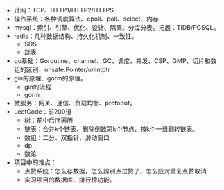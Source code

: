 - 计网：TCP、HTTP1/HTTP2/HTTPS
- 操作系统：各种调度算法、epoll、poll、select、内存
- mysql：索引、引擎、优化、设计、隔离、分库分表。拓展：TIDB/PGSQL。
- redis：几种数据结构、持久化机制、一致性。
  - SDS
  - 跳表
- go基础：Goroutine、channel、GC、调度、并发、CSP、GMP、切片和数组的区别、unsafe.Pointer/unintptr
- gin的原理、gorm的原理。
  - gin的流程
  - gorm
- 微服务：网关、通信、负载均衡、protobuf。
- LeetCode：前200道
  - 树：前中后序遍历
  - 链表：合并k个链表、删除倒数第k个节点、按k个一组翻转链表。
  - 数组：二分、双指针、滑动窗口
  - dp
  - 数论
- 项目中的难点：
  - 点赞系统：怎么存数据，怎么辨别点过赞了，怎么应对重复点赞取消
  - 实习项目的数据库、排行榜功能。